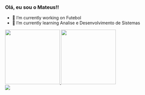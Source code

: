 ### Olá, eu sou o Mateus!!

- 🔭 I’m currently working on Futebol
- 🌱 I’m currently learning Analise e Desenvolvimento de Sistemas

<div>
  <a href="https://github.com/MateuscardosoRocha">
  <img height="180em" src="https://github-readme-stats.vercel.app/api?username=MateuscardosoRocha&show_icons=true&theme=dracula&include_all_commits=true&count_private=true"/>
  <img height="180em" src="https://github-readme-stats.vercel.app/api/top-langs/?username=MateuscardosoRocha&layout=compact&langs_count=7&theme=dracula"/>
</div>
  
  <div>
     <a href="https://instagram.com/rafaballerini" target="_blank"><img src="https://img.shields.io/badge/-Instagram-%23E4405F?style=for-the-badge&logo=instagram&logoColor=white" target="_blank"></a>
    
  </div>
